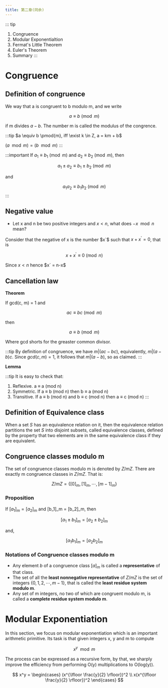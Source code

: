 ```yaml
---
title: 第二章(同余)
---
```


::: tip
1. Congruence
2. Modular Exponentialtion
3. Fermat's Little Theorem
4. Euler's Theorem
5. Summary
:::

# Congruence

## Definition of congruence

We way  that a is congruent to b modulo m, and we write

$$a \equiv b \pmod{m}$$

if m divides $a-b$. The number m is called the modulus of the congrence.

:::tip
$a \equiv b \pmod{m}, iff \exist k \in Z, a = km + b$

$(a \mod m) = (b \mod m)$
:::

:::important
If $a_1 \equiv b_1 \pmod{m}$ and $a_2 \equiv b_2 \pmod{m}$, then

$$a_1 \pm a_2 \equiv b_1 \pm b_2 \pmod{m}$$

and 

$$a_1a_2 \equiv b_1b_2 \pmod{m}$$
:::

## Negative value

- Let x and n be two positive integers and $x < n$, what does $-x \mod{n}$ mean?

Consider that the negative of x is the number $x`$ such that $x + x^\prime = 0$, that is

$$x + x^\prime \equiv 0 \pmod{n}$$

Since $x < n$ hence $x` = n-x$

## Cancellation law

**Theorem**

If gcd(c, m) = 1 and 

$$ac \equiv bc \pmod{m}$$

then

$$a \equiv b \pmod{m}$$

Where gcd shorts for the greaster common divisor.

:::tip
By definition of congruence, we have $m | (ac-bc)$, equivalently, $m | (a-b)c$. Since $gcd(c, m) = 1$, it follows that $m | (a-b)$, so as claimed.
:::

**Lemma**

:::tip
It is easy to check that:
1. Reflexive. a ≡ a (mod n)
2. Symmetric. If a ≡ b (mod n) then b ≡ a (mod n)
3. Transitive. If a ≡ b (mod n) and b ≡ c (mod n) then a ≡ c (mod n)
:::

## Definition of Equivalence class

When a set $S$ has an equivalence relation on it, then the equivalence relation partitions the set $S$ into disjoint subsets, called equivalence classes, defined by the property that two elements are in the same equivalence class if they are equivalent.

## Congruence classes modulo m

The set of congruence classes modulo m is denoted by $Z/mZ$. There are exactly m congruence classes in $Z/mZ$. That is:

$$Z/mZ = \{[0]_m, [1]_m, \cdots, [m-1]_m\}$$

### Proposition

If $[a_1]_m = [a_2]_m$ and [b_1]_m = [b_2]_m, then

$$[a_1 \pm b_1]_m = [a_2 \pm b_2]_m$$

and, 

$$[a_1b_1]_m = [a_2b_2]_m$$

### Notations of Congruence classes modulo m

- Any element $b$ of a congruence class $[a]_m$ is called a
**representative** of that class.
- The set of all the **least nonnegative representative** of $Z/mZ$ is the set of integers $\{0,1,2, \cdots,m−1\}$, that is called the **least residue system modulo m**.
- Any set of m integers, no two of which are congruent modulo m, is called a **complete residue system modulo m**.

# Modular Exponentiation

In this section, we focus on modular exponentiation which is an important arithmetic primitive. Its task is that given integers x, y and m to compute

$$x^y \mod{m}$$

The process can be expressed as a recursive form, by that, we sharply improve the eﬀiciency from performing O(y) multiplications to O(log(y)).

$$
x^y =
\begin{cases}
(x^{\lfloor \frac{y}{2} \rfloor})^2 \\
x(x^{\lfloor \frac{y}{2} \rfloor})^2
\end{cases}
$$